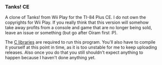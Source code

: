 ### Tanks! CE

A clone of Tanks! from Wii Play for the TI-84 Plus CE.
I do not own the copyrights for Wii Play.
If you really think that this version will somehow take away profits from a console and game that are no longer being sold, leave an issue or something (but go after Oiram first :P).

The [C libraries](https://github.com/CE-Programming/libraries/releases/latest) are required to run this program. 
You'll also have to compile it yourself at this point in time, as it is too unstable for me to keep uploading releases.
Also once you do that you still shouldn't expect anything to happen because I haven't done anything yet.
